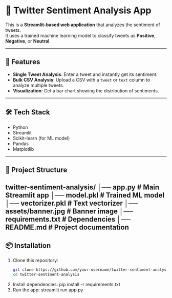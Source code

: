 # 💬 Twitter Sentiment Analysis App

This is a **Streamlit-based web application** that analyzes the sentiment of tweets.  
It uses a trained machine learning model to classify tweets as **Positive**, **Negative**, or **Neutral**.

---

## 🚀 Features
- **Single Tweet Analysis**: Enter a tweet and instantly get its sentiment.
- **Bulk CSV Analysis**: Upload a CSV with a `tweet` or `text` column to analyze multiple tweets.
- **Visualization**: Get a bar chart showing the distribution of sentiments.

---

## 🛠️ Tech Stack
- Python
- Streamlit
- Scikit-learn (for ML model)
- Pandas
- Matplotlib

---

## 📂 Project Structure
twitter-sentiment-analysis/
│── app.py # Main Streamlit app
│── model.pkl # Trained ML model
│── vectorizer.pkl # Text vectorizer
│── assets/banner.jpg # Banner image
│── requirements.txt # Dependencies
│── README.md # Project documentation
---

## 📦 Installation

1. Clone this repository:
   ```bash
   git clone https://github.com/your-username/twitter-sentiment-analysis.git
   cd twitter-sentiment-analysis
2. Install dependencies:
   pip install -r requirements.txt
4. Run the app:
   streamlit run app.py
